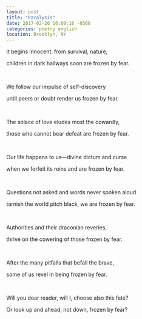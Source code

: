 ```yaml
---
layout: post
title: "Paralysis"
date: 2017-02-26 16:09:16 -0500
categories: poetry english
location: Brooklyn, NY
---
```


<p class="p3">It begins innocent: from survival, nature,</p>
<p class="p3">children in dark hallways soon are frozen by fear.</p>
<p class="p2"><br></p>
<p class="p3">We follow our impulse of self-discovery</p>
<p class="p3">until peers or doubt render us frozen by fear.</p>
<p class="p2"><br></p>
<p class="p3">The solace of love eludes most the cowardly,</p>
<p class="p3">those who cannot bear defeat are frozen by fear.</p>
<p class="p2"><br></p>
<p class="p3">Our life happens to us—divine dictum and curse</p>
<p class="p3">when we forfeit its reins and are frozen by fear.</p>
<p class="p2"><br></p>
<p class="p3">Questions not asked and words never spoken aloud</p>
<p class="p3">tarnish the world pitch black, we are frozen by fear.</p>
<p class="p2"><br></p>
<p class="p3">Authorities and their draconian reveries,</p>
<p class="p3">thrive on the cowering of those frozen by fear.</p>
<p class="p2"><br></p>
<p class="p3">After the many pitfalls that befall the brave,</p>
<p class="p3">some of us revel in being frozen by fear.</p>
<p class="p2"><br></p>
<p class="p3">Will you dear reader, will I, choose also this fate?</p>
<p class="p3">Or look up and ahead, not down, frozen by fear?</p>
